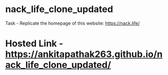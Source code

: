 # nack_life_clone_updated

Task - Replicate the homepage of this website: https://nack.life/

# Hosted Link - https://ankitapathak263.github.io/nack_life_clone_updated/
